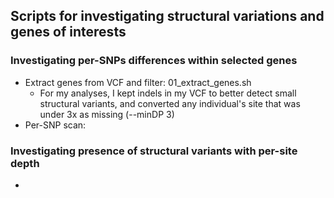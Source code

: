 ## Scripts for investigating structural variations and genes of interests 

### Investigating per-SNPs differences within selected genes 
 - Extract genes from VCF and filter: 01_extract_genes.sh
      - For my analyses, I kept indels in my VCF to better detect small structural variants, and converted any individual's site that was under 3x as missing (--minDP 3)
 - Per-SNP scan:

### Investigating presence of structural variants with per-site depth 
- 
